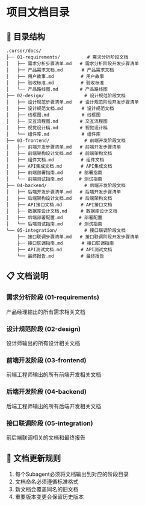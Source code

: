 # 项目文档目录

## 📁 目录结构

```
.cursor/docs/
├── 01-requirements/          # 需求分析阶段文档
│   ├── 需求分析步骤清单.md   # 需求分析阶段开发步骤清单
│   ├── 产品需求文档.md       # 产品需求文档
│   ├── 用户故事.md          # 用户故事
│   ├── 验收标准.md          # 验收标准
│   └── 产品路线图.md        # 产品路线图
├── 02-design/               # 设计规范阶段文档
│   ├── 设计规范步骤清单.md   # 设计规范阶段开发步骤清单
│   ├── 设计规范文档.md       # 设计规范文档
│   ├── 线框图.md            # 线框图
│   ├── 交互流程图.md        # 交互流程图
│   ├── 视觉设计稿.md        # 视觉设计稿
│   └── 组件库.md            # 组件库
├── 03-frontend/             # 前端开发阶段文档
│   ├── 前端开发步骤清单.md   # 前端开发步骤清单
│   ├── 前端架构设计文档.md   # 前端架构文档
│   ├── 组件文档.md          # 组件文档
│   ├── API集成文档.md       # API集成文档
│   ├── 前端部署指南.md      # 部署指南
│   └── 前端测试指南.md      # 测试指南
├── 04-backend/              # 后端开发阶段文档
│   ├── 后端开发步骤清单.md   # 后端开发步骤清单
│   ├── 后端架构设计文档.md   # 后端架构文档
│   ├── API接口文档.md       # API接口文档
│   ├── 数据库设计文档.md     # 数据库设计文档
│   ├── 后端部署配置.md      # 部署配置
│   └── 后端测试指南.md      # 测试指南
└── 05-integration/          # 接口联调阶段文档
    ├── 接口联调步骤清单.md   # 接口联调阶段开发步骤清单
    ├── 接口联调指南.md       # 接口联调指南
    ├── API测试文档.md       # API测试文档
    └── 最终报告.md          # 最终报告
```

## 📋 文档说明

### 需求分析阶段 (01-requirements)
产品经理输出的所有需求相关文档

### 设计规范阶段 (02-design)
设计师输出的所有设计相关文档

### 前端开发阶段 (03-frontend)
前端工程师输出的所有前端开发相关文档

### 后端开发阶段 (04-backend)
后端工程师输出的所有后端开发相关文档

### 接口联调阶段 (05-integration)
前后端联调相关的文档和最终报告

## 🔄 文档更新规则

1. 每个Subagent必须将文档输出到对应的阶段目录
2. 文档命名必须遵循标准格式
3. 新文档会覆盖同名的旧文档
4. 重要版本变更会保留历史版本
